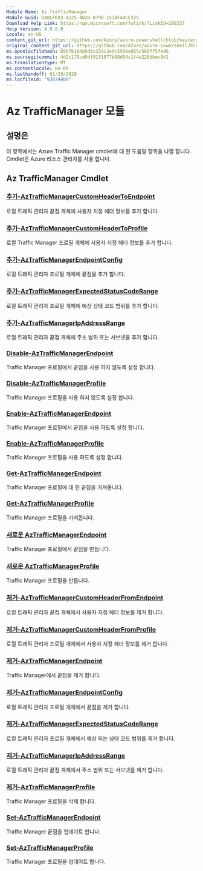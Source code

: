 ```yaml
---
Module Name: Az.TrafficManager
Module Guid: D48CF693-4125-4D2D-8790-1514F44CE325
Download Help Link: https://go.microsoft.com/fwlink/?LinkId=280237
Help Version: 4.0.0.0
Locale: en-US
content_git_url: https://github.com/Azure/azure-powershell/blob/master/src/TrafficManager/TrafficManager/help/Az.TrafficManager.md
original_content_git_url: https://github.com/Azure/azure-powershell/blob/master/src/TrafficManager/TrafficManager/help/Az.TrafficManager.md
ms.openlocfilehash: b9b7b1bd89d6c329c2e9c5599e855c5b5ff5fed6
ms.sourcegitcommit: 4d2c178cd6df9151877b08d54c1f4a228dbec9d1
ms.translationtype: MT
ms.contentlocale: ko-KR
ms.lasthandoff: 01/29/2020
ms.locfileid: "93874400"
---
```

# Az TrafficManager 모듈
## 설명은
이 항목에서는 Azure Traffic Manager cmdlet에 대 한 도움말 항목을 나열 합니다. Cmdlet은 Azure 리소스 관리자를 사용 합니다.

## Az TrafficManager Cmdlet
### [추가-AzTrafficManagerCustomHeaderToEndpoint](Add-AzTrafficManagerCustomHeaderToEndpoint.md)
로컬 트래픽 관리자 끝점 개체에 사용자 지정 헤더 정보를 추가 합니다.

### [추가-AzTrafficManagerCustomHeaderToProfile](Add-AzTrafficManagerCustomHeaderToProfile.md)
로컬 Traffic Manager 프로필 개체에 사용자 지정 헤더 정보를 추가 합니다.

### [추가-AzTrafficManagerEndpointConfig](Add-AzTrafficManagerEndpointConfig.md)
로컬 트래픽 관리자 프로필 개체에 끝점을 추가 합니다.

### [추가-AzTrafficManagerExpectedStatusCodeRange](Add-AzTrafficManagerExpectedStatusCodeRange.md)
로컬 트래픽 관리자 프로필 개체에 예상 상태 코드 범위를 추가 합니다.

### [추가-AzTrafficManagerIpAddressRange](Add-AzTrafficManagerIpAddressRange.md)
로컬 트래픽 관리자 끝점 개체에 주소 범위 또는 서브넷을 추가 합니다.

### [Disable-AzTrafficManagerEndpoint](Disable-AzTrafficManagerEndpoint.md)
Traffic Manager 프로필에서 끝점을 사용 하지 않도록 설정 합니다.

### [Disable-AzTrafficManagerProfile](Disable-AzTrafficManagerProfile.md)
Traffic Manager 프로필을 사용 하지 않도록 설정 합니다.

### [Enable-AzTrafficManagerEndpoint](Enable-AzTrafficManagerEndpoint.md)
Traffic Manager 프로필에서 끝점을 사용 하도록 설정 합니다.

### [Enable-AzTrafficManagerProfile](Enable-AzTrafficManagerProfile.md)
Traffic Manager 프로필을 사용 하도록 설정 합니다.

### [Get-AzTrafficManagerEndpoint](Get-AzTrafficManagerEndpoint.md)
Traffic Manager 프로필에 대 한 끝점을 가져옵니다.

### [Get-AzTrafficManagerProfile](Get-AzTrafficManagerProfile.md)
Traffic Manager 프로필을 가져옵니다.

### [새로운 AzTrafficManagerEndpoint](New-AzTrafficManagerEndpoint.md)
Traffic Manager 프로필에서 끝점을 만듭니다.

### [새로운 AzTrafficManagerProfile](New-AzTrafficManagerProfile.md)
Traffic Manager 프로필을 만듭니다.

### [제거-AzTrafficManagerCustomHeaderFromEndpoint](Remove-AzTrafficManagerCustomHeaderFromEndpoint.md)
로컬 트래픽 관리자 끝점 개체에서 사용자 지정 헤더 정보를 제거 합니다.

### [제거-AzTrafficManagerCustomHeaderFromProfile](Remove-AzTrafficManagerCustomHeaderFromProfile.md)
로컬 트래픽 관리자 프로필 개체에서 사용자 지정 헤더 정보를 제거 합니다.

### [제거-AzTrafficManagerEndpoint](Remove-AzTrafficManagerEndpoint.md)
Traffic Manager에서 끝점을 제거 합니다.

### [제거-AzTrafficManagerEndpointConfig](Remove-AzTrafficManagerEndpointConfig.md)
로컬 트래픽 관리자 프로필 개체에서 끝점을 제거 합니다.

### [제거-AzTrafficManagerExpectedStatusCodeRange](Remove-AzTrafficManagerExpectedStatusCodeRange.md)
로컬 트래픽 관리자 프로필 개체에서 예상 되는 상태 코드 범위를 제거 합니다.

### [제거-AzTrafficManagerIpAddressRange](Remove-AzTrafficManagerIpAddressRange.md)
로컬 트래픽 관리자 끝점 개체에서 주소 범위 또는 서브넷을 제거 합니다.

### [제거-AzTrafficManagerProfile](Remove-AzTrafficManagerProfile.md)
Traffic Manager 프로필을 삭제 합니다.

### [Set-AzTrafficManagerEndpoint](Set-AzTrafficManagerEndpoint.md)
Traffic Manager 끝점을 업데이트 합니다.

### [Set-AzTrafficManagerProfile](Set-AzTrafficManagerProfile.md)
Traffic Manager 프로필을 업데이트 합니다.

